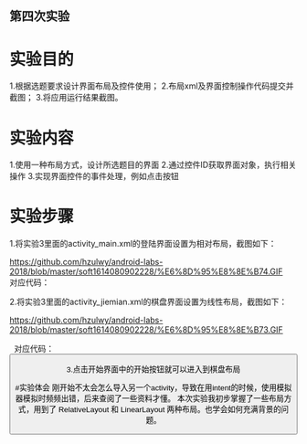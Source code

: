 ## 第四次实验

# 实验目的
1.根据选题要求设计界面布局及控件使用；
2.布局xml及界面控制操作代码提交并截图；
3.将应用运行结果截图。

# 实验内容
1.使用一种布局方式，设计所选题目的界面
2.通过控件ID获取界面对象，执行相关操作
3.实现界面控件的事件处理，例如点击按钮


# 实验步骤
1.将实验3里面的activity_main.xml的登陆界面设置为相对布局，截图如下：
   
   https://github.com/hzulwy/android-labs-2018/blob/master/soft1614080902228/%E6%8D%95%E8%8E%B74.GIF
   
 对应代码：
  <RelativeLayout xmlns:android="http://schemas.android.com/apk/res/android"
    xmlns:tools="http://schemas.android.com/tools"
    android:layout_width="match_parent"
    android:layout_height="match_parent"
    android:gravity="top"
    android:paddingBottom="@dimen/activity_vertical_margin"
    android:paddingLeft="@dimen/activity_horizontal_margin"
    android:paddingRight="@dimen/activity_horizontal_margin"
    android:paddingTop="@dimen/activity_vertical_margin"
    tools:context=".Soft1614080902228Activity" 
     android:background="@drawable/back"
    >

</RelativeLayout>
 
   
 2.将实验3里面的activity_jiemian.xml的棋盘界面设置为线性布局，截图如下：
   
   https://github.com/hzulwy/android-labs-2018/blob/master/soft1614080902228/%E6%8D%95%E8%8E%B73.GIF
   
   对应代码：
    <RelativeLayout xmlns:android="http://schemas.android.com/apk/res/android"
    xmlns:tools="http://schemas.android.com/tools"
    android:layout_width="match_parent"
    android:layout_height="match_parent"
    android:paddingBottom="@dimen/activity_vertical_margin"
    android:paddingLeft="@dimen/activity_horizontal_margin"
    android:paddingRight="@dimen/activity_horizontal_margin"
    android:paddingTop="@dimen/activity_vertical_margin"
    tools:context=".Jiemian" >
  <Button
        android:id="@+id/button1"
        android:layout_width="wrap_content"
        android:layout_height="wrap_content"
        android:text="开始"
        android:layout_margin="100dp" 
        />

</RelativeLayout>
    
 3.点击开始界面中的开始按钮就可以进入到棋盘布局
 
 #实验体会
 刚开始不太会怎么导入另一个activity，导致在用intent的时候，使用模拟器模拟时频频出错，后来查阅了一些资料才懂。
 本次实验我初步掌握了一些布局方式，用到了 RelativeLayout 和 LinearLayout 两种布局。也学会如何充满背景的问题。
